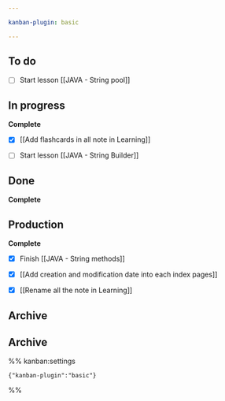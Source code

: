 ```yaml
---

kanban-plugin: basic

---
```


## To do

- [ ] Start lesson [[JAVA - String pool]]


## In progress

**Complete**
- [x] [[Add flashcards in all note in Learning]]
- [ ] Start lesson [[JAVA - String Builder]]


## Done

**Complete**


## Production

**Complete**
- [x] Finish [[JAVA - String methods]]
- [x] [[Add creation and modification date into each index pages]]
- [x] [[Rename all the note in Learning]]


## Archive



## Archive





%% kanban:settings
```
{"kanban-plugin":"basic"}
```
%%
